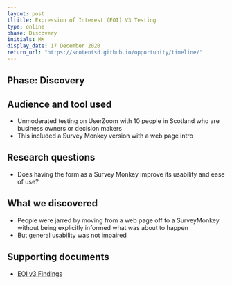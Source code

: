 ```yaml
---
layout: post
tltitle: Expression of Interest (EOI) V3 Testing
type: online
phase: Discovery
initials: MK
display_date: 17 December 2020
return_url: "https://scotentsd.github.io/opportunity/timeline/"
---
```

## Phase: Discovery

## Audience and tool used
- Unmoderated testing on UserZoom with 10 people in Scotland who are business owners or decision makers
- This included a Survey Monkey version with a web page intro

## Research questions
- Does having the form as a Survey Monkey improve its usability and ease of use?

## What we discovered
- People were jarred by moving from a web page off to a SurveyMonkey without being explicitly informed what was about to happen
- But general usability was not impaired

## Supporting documents
- [EOI v3 Findings](/opportunity/files/EOI_InitialTesting_V3_Dec17_2020.pdf)
